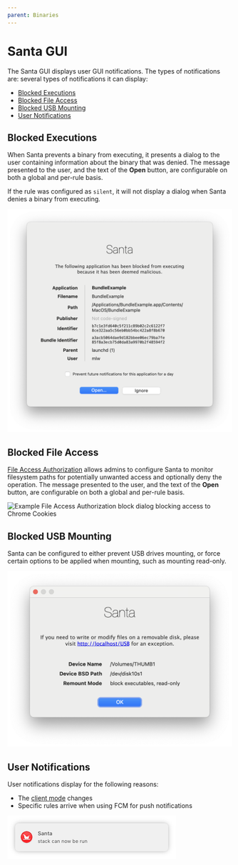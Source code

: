 ```yaml
---
parent: Binaries
---
```


# Santa GUI

The Santa GUI displays user GUI notifications. The types of notifications are:
several types of notifications it can display:

- [Blocked Executions](#blocked-executions)
- [Blocked File Access](#blocked-file-access)
- [Blocked USB Mounting](#blocked-usb-mounting)
- [User Notifications](#user-notifications)

## Blocked Executions

When Santa prevents a binary from executing, it presents a dialog to the user containing information about the binary that was denied. The message presented to the user, and the text of the
**Open** button, are configurable on both a global and per-rule basis.

If the rule was configured as `silent`, it will not display a dialog when Santa denies a binary from executing.

![Example blocked execution dialog](blocked_execution.png)

## Blocked File Access

[File Access Authorization](https://santa.dev/deployment/file-access-auth.html)
allows admins to configure Santa to monitor filesystem paths for potentially
unwanted access and optionally deny the operation. The message presented to the
user, and the text of the **Open** button, are configurable on both a global and
per-rule basis.

![Example File Access Authorization block dialog blocking access to Chrome
Cookies](blocked_faa.png)

## Blocked USB Mounting

Santa can be configured to either prevent USB drives mounting, or force certain
options to be applied when mounting, such as mounting read-only.

![USB mount with forced flags](mount_forced_flags.png)

## User Notifications

User notifications display for the following reasons:

*   The [client mode](https://santa.dev/concepts/mode.html) changes
*   Specific rules arrive when using FCM for push notifications

![Notification](push.png)
